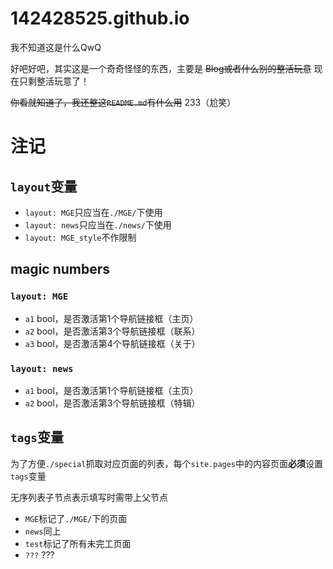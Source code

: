 # 142428525.github.io
我不知道这是什么QwQ

好吧好吧，其实这是一个奇奇怪怪的东西，主要是 ~~Blog或者什么别的整活玩意~~ 现在只剩整活玩意了！

~~你看就知道了，我还整这`README.md`有什么用~~ 233（尬笑）
# 注记
## `layout`变量
- `layout: MGE`只应当在`./MGE/`下使用
- `layout: news`只应当在`./news/`下使用
- `layout: MGE_style`不作限制
## magic numbers
### `layout: MGE`
- `a1` bool，是否激活第1个导航链接框（主页）
- `a2` bool，是否激活第3个导航链接框（联系）
- `a3` bool，是否激活第4个导航链接框（关于）
### `layout: news`
- `a1` bool，是否激活第1个导航链接框（主页）
- `a2` bool，是否激活第3个导航链接框（特辑）
## `tags`变量
为了方便`./special`抓取对应页面的列表，每个`site.pages`中的内容页面**必须**设置`tags`变量

无序列表子节点表示填写时需带上父节点
- `MGE`标记了`./MGE/`下的页面
- `news`同上
- `test`标记了所有未完工页面
- `???` ???
